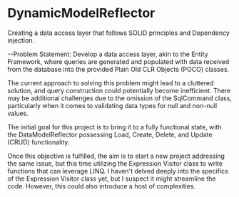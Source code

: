 # DynamicModelReflector
Creating a data access layer that follows SOLID principles and Dependency injection. 

--Problem Statement:
Develop a data access layer, akin to the Entity Framework, where queries are generated and populated with data received from the database into 
the provided Plain Old CLR Objects (POCO) classes.

The current approach to solving this problem might lead to a cluttered solution, and query construction could potentially become inefficient. 
There may be additional challenges due to the omission of the SqlCommand class, particularly when it comes to validating data types for null and non-null values.

The initial goal for this project is to bring it to a fully functional state, with the DataModelReflector possessing Load, Create, Delete, and Update 
(CRUD) functionality.

Once this objective is fulfilled, the aim is to start a new project addressing the same issue, but this time utilizing the Expression Visitor class to write
functions that can leverage LINQ. I haven't delved deeply into the specifics of the Expression Visitor class yet, but I suspect it might streamline the code.
However, this could also introduce a host of complexities.
